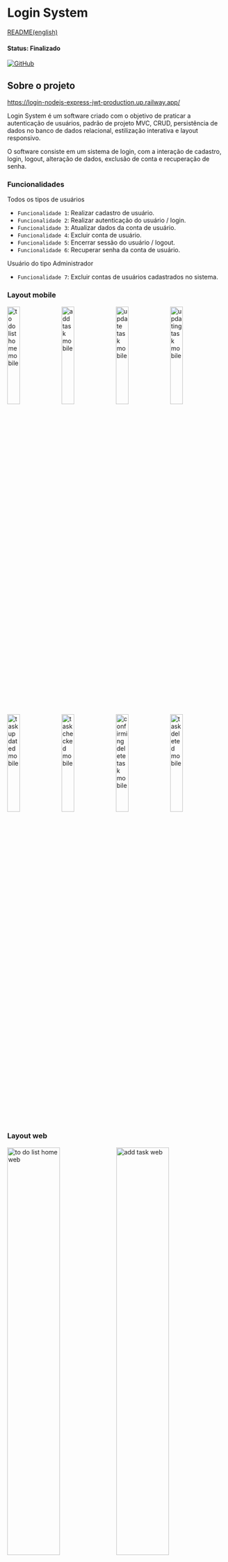 # Login System

[README(english)](https://github.com/IsabelaBaseggio/login-nodejs-express-jwt/blob/main/README.md)

#### Status: Finalizado

[![GitHub](https://img.shields.io/github/license/IsabelaBaseggio/login-nodejs-express-jwt)](https://github.com/IsabelaBaseggio/login-nodejs-express-jwt/blob/main/LICENSE)


## Sobre o projeto

https://login-nodejs-express-jwt-production.up.railway.app/

Login System é um software criado com o objetivo de praticar a autenticação de usuários, padrão de projeto MVC, CRUD, persistência de dados no banco de dados relacional, estilização interativa e layout responsivo.

O software consiste em um sistema de login, com a interação de cadastro, login, logout, alteração de dados, exclusão de conta e recuperação de senha.

### Funcionalidades


Todos os tipos de usuários

- `Funcionalidade 1`: Realizar cadastro de usuário.
- `Funcionalidade 2`: Realizar autenticação do usuário / login.
- `Funcionalidade 3`: Atualizar dados da conta de usuário.
- `Funcionalidade 4`: Excluir conta de usuário.
- `Funcionalidade 5`: Encerrar sessão do usuário / logout.
- `Funcionalidade 6`: Recuperar senha da conta de usuário.

Usuário do tipo Administrador

- `Funcionalidade 7`: Excluir contas de usuários cadastrados no sistema.

### Layout mobile

<p float="left">
  <img src="" alt="to do list home mobile"      style="width:24%;"/>
  <img src="" alt="add task mobile"        style="width:24%;"/>
  <img src="" alt="update task mobile" style="width:24%;"/>
  <img src="" alt="updating task mobile" style="width:24%;"/>
  <img src="" alt="task updated mobile"      style="width:24%;"/>
  <img src="" alt="task checked mobile"        style="width:24%;"/>
  <img src="" alt="confirming delete task mobile" style="width:24%;"/>
  <img src="" alt="task deleted mobile" style="width:24%;"/>
  
 </p>

### Layout web

<p float="left">
  <img src="" alt="to do list home web" style="width:49%;"/>
  <img src="" alt="add task web" style="width:49%;"/>
  <img src="" alt="update task web" style="width:49%;"/>
  <img src="" alt="updating task web" style="width:49%;"/>
  <img src="" alt="task updated web" style="width:49%;"/>
  <img src="" alt="task checked web" style="width:49%;"/>
  <img src="" alt="confirming delete task web" style="width:49%;"/>
  <img src="" alt="task deleted web" style="width:49%;"/>
 </p>

## Pré-requisitos

Você vai precisar ter instalado em sua máquina as seguintes ferramentas:
[Git](https://git-scm.com), [Node.js](https://nodejs.org/en/);

E um editor para trabalhar com o código, como: [VSCode](https://code.visualstudio.com/).

```bash

# Clone este repositório
$ git clone <https://github.com/IsabelaBaseggio/ToDoList>

# No editor de texto abra o arquivo index.js e altere a variável port para:
const port = 3000;

# Acesse a pasta do projeto no terminal/cmd
$ cd ToDoList

# Vá para o arquivo index
$ cd index

# Instale as dependências
$ npm install ejs@3.1.8 express@4.18.2 mongoose@6.7.0 dotenv@16.0.3

# Execute a aplicação em modo de desenvolvimento
$ npm run dev:server

# O servidor iniciará na porta: 3000 - acesse <http://localhost:3000>

```

## Técnicas e tecnologia utilizadas

- Padrão MVC

### Front end
- HTML5 / CSS3
- JavaScript v8
- Material Icons - Google Fonts

### Back end
- Node.js v16.16.0
- Express v4.18.2
- MongoDB v6.7.0
- Dotenv v16.0.3
- EJS v 3.1.8


## Autor

Isabela Ribeiro Baseggio

https://www.linkedin.com/in/isabelabaseggio

